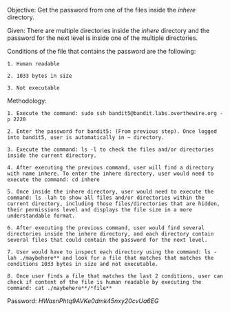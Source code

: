 Objective: Get the password from one of the files inside the *inhere* directory.

Given: There are multiple directories inside the *inhere* directory and the password for the next level is inside one of the multiple directories.

Conditions of the file that contains the password are the following:

    1. Human readable

    2. 1033 bytes in size

    3. Not executable

Methodology:

    1. Execute the command: sudo ssh bandit5@bandit.labs.overthewire.org -p 2220

    2. Enter the password for bandit5: (From previous step). Once logged into bandit5, user is automatically in ~ directory.

    3. Execute the command: ls -l to check the files and/or directories inside the current directory.

    4. After executing the previous command, user will find a directory with name inhere. To enter the inhere directory, user would need to execute the command: cd inhere

    5. Once inside the inhere directory, user would need to execute the command: ls -lah to show all files and/or directories within the current directory, including those files/directories that are hidden, their permissions level and displays the file size in a more understandable format.

    6. After executing the previous command, user would find several directories inside the inhere directory, and each directory contain several files that could contain the password for the next level.

    7. User would have to inspect each directory using the command: ls -lah ./maybehere** and look for a file that matches that matches the conditions 1033 bytes in size and not executable.

    8. Once user finds a file that matches the last 2 conditions, user can check if content of the file is human readable by executing the command: cat ./maybehere**/*file**


Password: *HWasnPhtq9AVKe0dmk45nxy20cvUa6EG*
